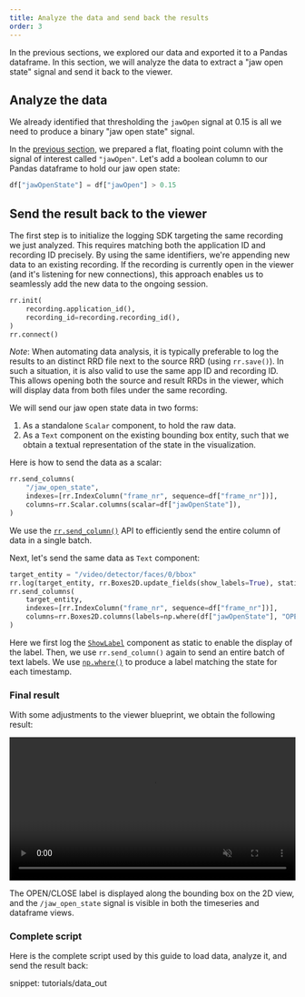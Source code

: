 ```yaml
---
title: Analyze the data and send back the results
order: 3
---
```




In the previous sections, we explored our data and exported it to a Pandas dataframe. In this section, we will analyze the data to extract a "jaw open state" signal and send it back to the viewer.



## Analyze the data

We already identified that thresholding the `jawOpen` signal at 0.15 is all we need to produce a binary "jaw open state" signal.

In the [previous section](export-dataframe.md#inspect-the-dataframe), we prepared a flat, floating point column with the signal of interest called `"jawOpen"`. Let's add a boolean column to our Pandas dataframe to hold our jaw open state:

```python
df["jawOpenState"] = df["jawOpen"] > 0.15
```


## Send the result back to the viewer

The first step is to initialize the logging SDK targeting the same recording we just analyzed.
This requires matching both the application ID and recording ID precisely.
By using the same identifiers, we're appending new data to an existing recording.
If the recording is currently open in the viewer (and it's listening for new connections), this approach enables us to seamlessly add the new data to the ongoing session.

```python
rr.init(
    recording.application_id(),
    recording_id=recording.recording_id(),
)
rr.connect()
```

_Note_: When automating data analysis, it is typically preferable to log the results to an distinct RRD file next to the source RRD (using `rr.save()`). In such a situation, it is also valid to use the same app ID and recording ID. This allows opening both the source and result RRDs in the viewer, which will display data from both files under the same recording.

We will send our jaw open state data in two forms:
1. As a standalone `Scalar` component, to hold the raw data.
2. As a `Text` component on the existing bounding box entity, such that we obtain a textual representation of the state in the visualization.

Here is how to send the data as a scalar:

```python
rr.send_columns(
    "/jaw_open_state",
    indexes=[rr.IndexColumn("frame_nr", sequence=df["frame_nr"])],
    columns=rr.Scalar.columns(scalar=df["jawOpenState"]),
)
```

We use the [`rr.send_column()`](../../howto/send_columns.md) API to efficiently send the entire column of data in a single batch.

Next, let's send the same data as `Text` component:

```python
target_entity = "/video/detector/faces/0/bbox"
rr.log(target_entity, rr.Boxes2D.update_fields(show_labels=True), static=True)
rr.send_columns(
    target_entity,
    indexes=[rr.IndexColumn("frame_nr", sequence=df["frame_nr"])],
    columns=rr.Boxes2D.columns(labels=np.where(df["jawOpenState"], "OPEN", "CLOSE")),
)
```

Here we first log the [`ShowLabel`](../../reference/types/components/show_labels.md) component as static to enable the display of the label. Then, we use `rr.send_column()` again to send an entire batch of text labels. We use [`np.where()`](https://numpy.org/doc/stable/reference/generated/numpy.where.html) to produce a label matching the state for each timestamp.

### Final result

With some adjustments to the viewer blueprint, we obtain the following result:

<video width="100%" autoplay loop muted controls>
    <source src="https://static.rerun.io/getting-started-data-out/data-out-final-vp8.webm" type="video/webm" />
</video>

The OPEN/CLOSE label is displayed along the bounding box on the 2D view, and the `/jaw_open_state` signal is visible in both the timeseries and dataframe views.


### Complete script

Here is the complete script used by this guide to load data, analyze it, and send the result back:

snippet: tutorials/data_out
